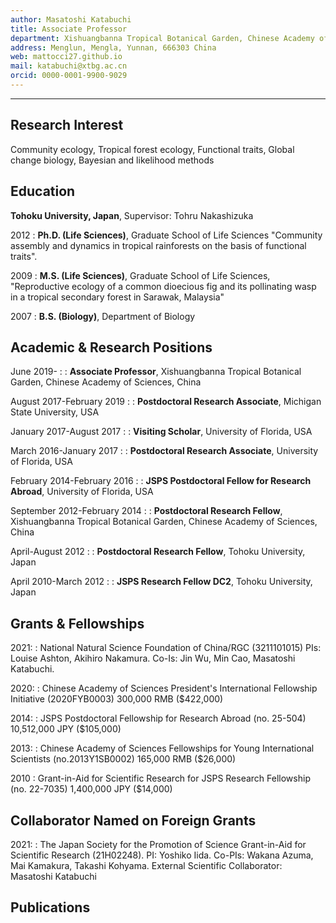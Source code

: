 ```yaml
---
author: Masatoshi Katabuchi
title: Associate Professor
department: Xishuangbanna Tropical Botanical Garden, Chinese Academy of Sciences
address: Menglun, Mengla, Yunnan, 666303 China
web: mattocci27.github.io
mail: katabuchi@xtbg.ac.cn
orcid: 0000-0001-9900-9029
---
```


---

## Research Interest

Community ecology, Tropical forest ecology, Functional traits, Global change biology, Bayesian and likelihood methods

## Education

**Tohoku University, Japan**, Supervisor: Tohru Nakashizuka

2012
:   **Ph.D. (Life Sciences)**, Graduate School of Life Sciences "Community assembly and dynamics in tropical rainforests on the basis of functional traits".

2009
:   **M.S. (Life Sciences)**, Graduate School of Life Sciences, "Reproductive ecology of a common dioecious fig and its pollinating wasp in a tropical secondary forest in Sarawak, Malaysia"

2007
:   **B.S. (Biology)**, Department of Biology

## Academic & Research Positions

June 2019-
: []()
: **Associate Professor**, Xishuangbanna Tropical Botanical Garden, Chinese Academy of Sciences, China

August 2017-February 2019
: []()
: **Postdoctoral Research Associate**, Michigan State University, USA

January 2017-August 2017
: []()
: **Visiting Scholar**, University of Florida, USA

March 2016-January 2017
: []()
: **Postdoctoral Research Associate**, University of Florida, USA

February 2014-February 2016
: []()
: **JSPS Postdoctoral Fellow for Research Abroad**, University of Florida, USA

September 2012-February 2014
: []()
:   **Postdoctoral Research Fellow**, Xishuangbanna Tropical Botanical Garden, Chinese Academy of Sciences, China

April-August 2012
: []()
:   **Postdoctoral Research Fellow**, Tohoku University, Japan

April 2010-March 2012
: []()
: **JSPS Research Fellow DC2**, Tohoku University, Japan

## Grants & Fellowships

2021:
:   National Natural Science Foundation of China/RGC (3211101015)
PIs: Louise Ashton, Akihiro Nakamura.
Co-Is: Jin Wu, Min Cao, Masatoshi Katabuchi.

2020:
:   Chinese Academy of Sciences President's International Fellowship Initiative
(2020FYB0003) 300,000 RMB ($422,000)

2014:
:   JSPS Postdoctoral Fellowship for Research Abroad (no. 25-504) 10,512,000 JPY ($105,000)

2013:
:   Chinese Academy of Sciences Fellowships for Young International Scientists (no.2013Y1SB0002) 165,000 RMB ($26,000)

2010
:   Grant-in-Aid for Scientific Research for JSPS Research Fellowship (no. 22-7035) 1,400,000 JPY ($14,000)

## Collaborator Named on Foreign Grants

2021:
:  The Japan Society for the Promotion of Science Grant-in-Aid for Scientific Research (21H02248).
PI: Yoshiko Iida.
Co-PIs: Wakana Azuma, Mai Kamakura, Takashi Kohyama.
External Scientific Collaborator: Masatoshi Katabuchi


## Publications



